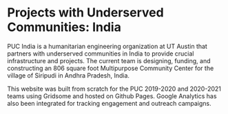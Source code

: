 # Projects with Underserved Communities: India
PUC India is a humanitarian engineering organization at UT Austin that partners with underserved communities in India to provide crucial infrastructure and projects. 
The current team is designing, funding, and constructing an 806 square foot Multipurpose Community Center for the village of Siripudi in Andhra Pradesh, India.

This website was built from scratch for the PUC 2019-2020 and 2020-2021 teams using Gridsome and hosted on Github Pages. Google Analytics has also been integrated for
tracking engagement and outreach campaigns.
